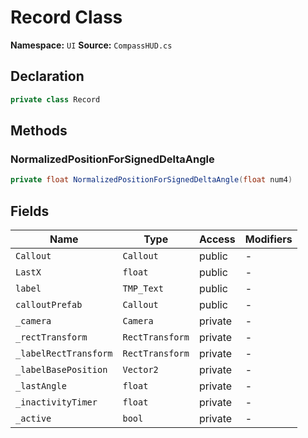 # Record Class

**Namespace:** `UI`
**Source:** `CompassHUD.cs`

## Declaration

```csharp
private class Record
```

## Methods

### NormalizedPositionForSignedDeltaAngle

```csharp
private float NormalizedPositionForSignedDeltaAngle(float num4)
```

## Fields

| Name | Type | Access | Modifiers |
|------|------|--------|-----------|
| `Callout` | `Callout` | public | - |
| `LastX` | `float` | public | - |
| `label` | `TMP_Text` | public | - |
| `calloutPrefab` | `Callout` | public | - |
| `_camera` | `Camera` | private | - |
| `_rectTransform` | `RectTransform` | private | - |
| `_labelRectTransform` | `RectTransform` | private | - |
| `_labelBasePosition` | `Vector2` | private | - |
| `_lastAngle` | `float` | private | - |
| `_inactivityTimer` | `float` | private | - |
| `_active` | `bool` | private | - |

